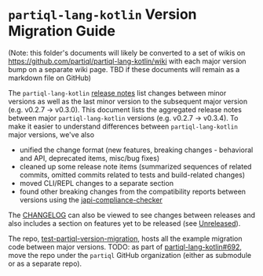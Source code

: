 # `partiql-lang-kotlin` Version Migration Guide

(Note: this folder's documents will likely be converted to a set of wikis on https://github.com/partiql/partiql-lang-kotlin/wiki
with each major version bump on a separate wiki page.
TBD if these documents will remain as a markdown file on GitHub)

The `partiql-lang-kotlin` [release notes](https://github.com/partiql/partiql-lang-kotlin/releases) list changes 
between minor versions as well as the last minor version to the subsequent major version (e.g. v0.2.7 -> v0.3.0). This 
document lists the aggregated release notes between major `partiql-lang-kotlin` versions (e.g. v0.2.7 -> v0.3.4). To 
make it easier to understand differences between `partiql-lang-kotlin` major versions, we've also
* unified the change format (new features, breaking changes - behavioral and API, deprecated items, misc/bug fixes)
* cleaned up some release note items (summarized sequences of related commits, omitted commits related to tests and 
build-related changes)
* moved CLI/REPL changes to a separate section
* found other breaking changes from the compatibility reports between versions using the [japi-compliance-checker](https://github.com/lvc/japi-compliance-checker)

The [CHANGELOG](https://github.com/partiql/partiql-lang-kotlin/blob/main/CHANGELOG.md) can also be viewed to see changes
between releases and also includes a section on features yet to be released (see [Unreleased](https://github.com/partiql/partiql-lang-kotlin/blob/main/CHANGELOG.md#unreleased)).

The repo, [test-partiql-version-migration](https://github.com/alancai98/test-partiql-version-migration), hosts all the 
example migration code between major versions.
TODO: as part of [partiql-lang-kotlin#692](https://github.com/partiql/partiql-lang-kotlin/issues/692), move the repo
under the `partiql` GitHub organization (either as submodule or as a separate repo).
